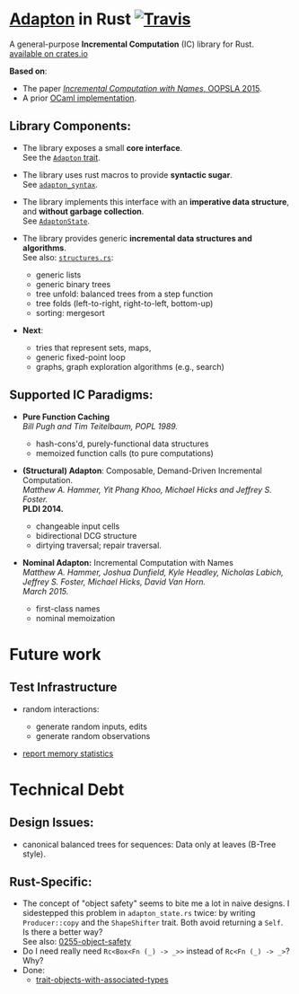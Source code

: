 [Adapton](http://adapton.org) in Rust  [![Travis](https://api.travis-ci.org/plum-umd/adapton.rust.svg?branch=master)](https://travis-ci.org/plum-umd/adapton.rust)
====================================================================================

A general-purpose **Incremental Computation** (IC) library for Rust.  
[available on crates.io](https://crates.io/crates/adapton)  

**Based on**:  

- The paper [_Incremental Computation with Names_, OOPSLA 2015](http://arxiv.org/abs/1503.07792).  
- A prior [OCaml implementation](https://github.com/plum-umd/adapton.ocaml).  

Library Components:
-----------------------

- The library exposes a small **core interface**.  
See the [`Adapton` trait](https://github.com/plum-umd/adapton.rust/blob/master/src/adapton_sigs.rs#L7).  

- The library uses rust macros to provide **syntactic sugar**.  
See [`adapton_syntax`](https://github.com/plum-umd/adapton.rust/blob/master/src/adapton_syntax.rs).  

- The library implements this interface with an **imperative data structure**, and **without garbage collection**.  
See [`AdaptonState`](https://github.com/plum-umd/adapton.rust/blob/master/src/adapton_state.rs).  

- The library provides generic **incremental data structures and algorithms**.  
See also: [`structures.rs`](https://github.com/plum-umd/adapton.rust/blob/master/src/structures.rs):  
  - generic lists
  - generic binary trees
  - tree unfold: balanced trees from a step function
  - tree folds (left-to-right, right-to-left, bottom-up)
  - sorting: mergesort
- **Next**:  
  - tries that represent sets, maps,
  - generic fixed-point loop
  - graphs, graph exploration algorithms (e.g., search)


Supported IC Paradigms:
----------------------

- **Pure Function Caching**  
*Bill Pugh and Tim Teitelbaum, POPL 1989.*
  - hash-cons'd, purely-functional data structures
  - memoized function calls (to pure computations)

- **(Structural) Adapton**: Composable, Demand-Driven Incremental Computation.  
*Matthew A. Hammer, Yit Phang Khoo, Michael Hicks and Jeffrey S. Foster.*  
**PLDI 2014.**  
  - changeable input cells
  - bidirectional DCG structure
  - dirtying traversal; repair traversal.

- **Nominal Adapton:** Incremental Computation with Names  
*Matthew A. Hammer, Joshua Dunfield, Kyle Headley, Nicholas Labich, Jeffrey S. Foster, Michael Hicks, David Van Horn.*  
*March 2015.*  
  - first-class names
  - nominal memoization
  
Future work
============

Test Infrastructure
----------------------
- random interactions:
  - generate random inputs, edits
  - generate random observations

- [report memory statistics](http://stackoverflow.com/questions/30869007/how-to-benchmark-memory-usage-of-a-function)

Technical Debt
================

Design Issues:
---------------
- canonical balanced trees for sequences: Data only at leaves (B-Tree style).

Rust-Specific:
--------------------
- The concept of "object safety" seems to bite me a lot in naive designs.
I sidestepped this problem in `adapton_state.rs` twice: by writing `Producer::copy` and the `ShapeShifter` trait.  Both avoid returning a `Self`.  
Is there a better way?  
See also: [0255-object-safety](https://github.com/rust-lang/rfcs/blob/master/text/0255-object-safety.md)  
- Do I need really need `Rc<Box<Fn (_) -> _>>` instead of `Rc<Fn (_) -> _>`?  
Why?  
- Done:
  - [trait-objects-with-associated-types](http://users.rust-lang.org/t/trait-objects-with-associated-types/746/16?u=matthewhammer)

 
